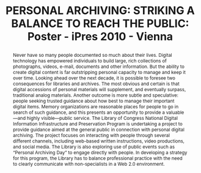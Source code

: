 ---
abstract: 'Never have so many people documented so much about

  their lives. Digital technology has empowered

  individuals to build large, rich collections of

  photographs, videos, e-mail, documents and other

  information. But the ability to create digital content is

  far outstripping personal capacity to manage and keep it

  over time. Looking ahead over the next decade, it is

  possible to foresee two consequences for libraries and

  archives. The most obvious and certain is that digital

  accessions of personal materials will supplement, and

  eventually surpass, traditional analog materials. Another

  outcome is more subtle and speculative: people seeking

  trusted guidance about how best to manage their

  important digital items. Memory organizations are

  reasonable places for people to go in search of such

  guidance, and this presents an opportunity to provide a

  valuable—and highly visible—public service. The

  Library of Congress National Digital Information

  Infrastructure and Preservation Program is undertaking a

  project to provide guidance aimed at the general public

  in connection with personal digital archiving. The

  project focuses on interacting with people through

  several different channels, including web-based written

  instructions, video productions, and social media. The

  Library is also exploring use of public events such as

  “Personal Archiving Day” to engage directly with

  people. In developing a strategy for this program, the

  Library has to balance professional practice with the

  need to clearly communicate with non-specialists in a

  Web 2.0 environment.'
creators:
- LeFurgy, William G.
date: null
document_url: https://services.phaidra.univie.ac.at/api/object/o:245902/download
grand_parent: iPRES
institutions: []
keywords:
- vienna
landing_page_url: https://phaidra.univie.ac.at/o:245902
language: eng
layout: publication
license: CC BY-SA 2.0 AT
notes_url: null
parent: iPRES 2010
presentation_url: null
size: 41037
source_name: iPRES
title: 'PERSONAL ARCHIVING: STRIKING A BALANCE TO  REACH THE PUBLIC: Poster - iPres
  2010 - Vienna'
type: poster
year: 2010
---